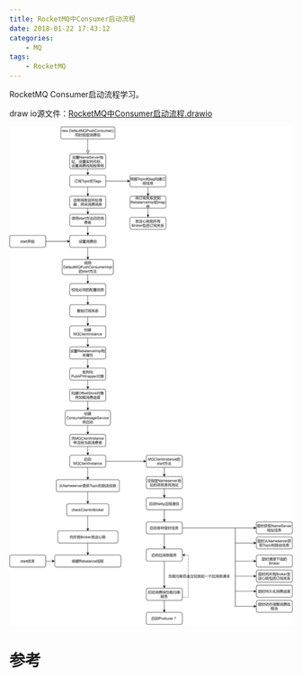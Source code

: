 ```yaml
---
title: RocketMQ中Consumer启动流程
date: 2018-01-22 17:43:12
categories: 
	- MQ
tags:
	- RocketMQ
---
```


RocketMQ Consumer启动流程学习。

<!--more-->

draw io源文件：[RocketMQ中Consumer启动流程.drawio](RocketMQ中Consumer启动流程.drawio)

![RocketMQ中Consumer启动流程](./RocketMQ中Consumer启动流程/RocketMQ中Consumer启动流程.png)

# 参考

